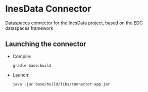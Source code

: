 # InesData Connector

Dataspaces connector for the InesData project, based on the EDC dataspaces framework

## Launching the connector

- Compile:
  ```
  gradle base:build
  ```

- Launch:
  ```
  java -jar base/build/libs/connector-app.jar
  ```

